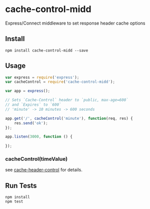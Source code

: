 # cache-control-midd

Express/Connect middleware to set response header cache options

## Install

```
npm install cache-control-midd --save
```

## Usage

```js
var express = require('express');
var cacheControl = require('cache-control-midd');

var app = express();

// Sets `Cache-Control` header to `public, max-age=600`
// and `Expires` to `600`
// 'minute' -> 10 minutes -> 600 seconds

app.get('/', cacheControl('minute'), function(req, res) {
	res.send('ok');
});

app.listen(3000, function () {
  
});
```

### cacheControl(timeValue)

see [cache-header-control](https://github.com/dolymood/cache-header-control#setcacheheaderresponseobject-timevalue) for details.

## Run Tests

```
npm install
npm test
```


